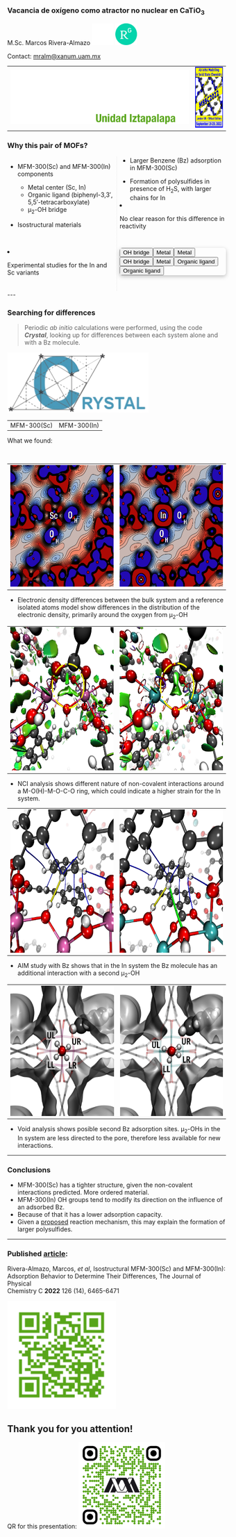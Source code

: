 ### Vacancia de oxígeno como atractor no nuclear en CaTiO<sub>3</sub>

M.Sc. Marcos Rivera-Almazo <a href="https://molecular-mar.github.io/"><img src="img/github.png" height=50px></a> <a href="https://www.researchgate.net/profile/Marcos-Rivera-Almazo"><img src="img/rglogo.png" height=50px></a>

Contact: mralm@xanum.uam.mx

|||
|--|--|
|![logo UAM-I](img/logoUAMIw.svg "logo UAM-I")|<img src="img/logoMSSC.png" height=140px)>|


### Why this pair of MOFs?

<div style="-webkit-column-count: 2; -moz-column-count: 2; column-count: 2; -webkit-column-rule: 1px dotted #e0e0e0; -moz-column-rule: 1px dotted #e0e0e0; column-rule: 1px dotted #e0e0e0;">
    <div class="r-stack">
        <div data-markdown class="fragment fade-out" data-fragment-index="0">

* MFM-300(Sc) and MFM-300(In) components
        
    * Metal center (Sc, In) 
    * Organic ligand (biphenyl-3,3′, 5,5′-tetracarboxylate)     
    * μ<sub>2</sub>-OH bridge

* Isostructural materials 
        </div>    
        <div data-markdown class="fragment current-visible" data-fragment-index="0">

* Experimental studies for the In and Sc variants

    * Larger Benzene (Bz) adsorption in MFM-300(Sc)
    * Formation of polysulfides in presence of H<sub>2</sub>S, with larger chains for In
        </div>

        <div data-markdown class="fragment fade-in">
            <span class="fragment highlight-red">
* No clear reason for this difference in reactivity
            </span>
        </div>

    </div>

    <div style="margin: 3em auto; display: flex; flex-direction: column; max-width: 400px;max-height: 500px; border-radius: 6px; box-shadow: 0 3px 10px rgba(0, 0, 0, 0.25); overflow: hidden">
        <model-viewer bounds="tight" 
 	        enable-pan src="models3D/mfmIn_clear.glb" 
	        camera-controls environment-image="neutral" 
            camera-orbit="0deg 90deg 2m"
        	poster="img/poster.png" 
        	shadow-intensity="0"
		auto-rotate
            interaction-prompt=none>
            <button class="Hotspot" slot="hotspot-3" data-position="-1.8812155300539697m 1.763153750904624m -0.35147077915528335m" data-normal="-0.24508880025691712m 0.26956470714956804m 0.9312713614451982m" data-visibility-attribute="visible">
        <div class="HotspotAnnotationl">OH bridge</div>
    </button><button class="Hotspot" slot="hotspot-5" data-position="-1.3449316072047406m 1.8874519669395287m 1.4285309580878136m" data-normal="0.00479209835895687m 0.5999895154339765m 0.7999935107003183m" data-visibility-attribute="visible">
        <div class="HotspotAnnotation">Metal</div>
    </button><button class="Hotspot" slot="hotspot-7" data-position="-2.168626637990537m 2.3799385322279996m -2.2336290327512383m" data-normal="-0.5333272400624021m 0.05224716296927647m -0.8442939588609425m" data-visibility-attribute="visible">
        <div class="HotspotAnnotation">Metal</div>
    </button><button class="Hotspot" slot="hotspot-8" data-position="1.7376060017548984m 1.7298722086145164m -3.6132504585087126m" data-normal="-0.13498223760778588m -0.08320034631379696m -0.9873487215283462m" data-visibility-attribute="visible">
        <div class="HotspotAnnotation">OH bridge</div>
    </button><button class="Hotspot" slot="hotspot-9" data-position="2.587617916028829m 1.89976071439453m -0.8030771211442933m" data-normal="0.7815222232380535m 0.6222877345641713m -0.044508313785649636m" data-visibility-attribute="visible">
        <div class="HotspotAnnotation">Metal</div>
    </button><button class="Hotspot" slot="hotspot-10" data-position="-1.940658580440196m -0.1056368413596831m -1.6605607461386063m" data-normal="-0.8245146437912436m -0.2996659546597841m 0.47997491371074696m" data-visibility-attribute="visible">
        <div class="HotspotAnnotation">Organic ligand</div>
    </button><button class="Hotspot" slot="hotspot-11" data-position="1.8570928346928899m -0.08434399133416909m -0.26363810285161593m" data-normal="0.8297405486551619m -0.27057997718439103m -0.48817732215284826m" data-visibility-attribute="visible">
        <div class="HotspotAnnotation">Organic ligand</div>
    </button>
        </model-viewer>
    </div>
</div>
---

### Searching for differences

<div class="r-stack">
    <div data-markdown class="fragment fade-out">

> Periodic *ab initio* calculations were performed, using the code ***Crystal***, looking up for differences between each system alone and with a Bz molecule. 

<img src="img/cry.png" height=140px)>
    </div>    
    <div data-markdown class="fragment fade-in-then-out">

|||
|--|--|
|MFM-300(Sc)|MFM-300(In)|

What we found:
    </div>    
    <div data-markdown class="fragment fade-in-then-out">

|||
|--|--|
|<img src="img/diffRhoScOMO.png" height=280px> |<img src="img/diffRhoInOMO.png" height=280px>|

* Electronic density differences between the bulk system and a reference isolated atoms model show differences in the distribution of the electronic density, primarily around the oxygen from μ<sub>2</sub>-OH

    </div>    
    <div data-markdown class="fragment fade-in-then-out">
    
    
|||
|--|--|
|<img src="img/nciSc32.png" height=330px> |<img src="img/nciIn32.png" height=330px>|
        
* NCI analysis shows different nature of non-covalent interactions around a M-O(H)-M-O-C-O ring, which could indicate a higher strain for the In system.
    </div>    
    <div data-markdown class="fragment fade-in-then-out">

|||
|--|--|
|<img src="img/aimSc.png" height=330px> |<img src="img/aimIn.png" height=330px>|

* AIM study with Bz shows that in the In system the Bz molecule has an additional interaction with a second μ<sub>2</sub>-OH
    </div>    
    <div data-markdown class="fragment fade-in">

|||
|--|--|
|<img src="img/voidSc1.png" height=300px> |<img src="img/voidIn1.png" height=300px>|

* Void analysis shows posible second Bz adsorption sites. μ<sub>2</sub>-OHs in the In system are less directed to the pore, therefore less available for new interactions.
    </div>
</div>

---

### Conclusions

* MFM-300(Sc) has a tighter structure, given the non-covalent interactions predicted. More ordered material. 
* MFM-300(In) OH groups tend to modify its direction on the influence of an adsorbed Bz. 
* Because of that it has a lower adsorption capacity. 
* Given a [proposed](https://pubs.acs.org/doi/10.1021/acs.chemmater.1c01918) reaction mechanism, this may explain the formation of larger polysulfides. 

---
### Published [article](https://pubs.acs.org/doi/10.1021/acs.jpcc.2c00742):  
Rivera-Almazo, Marcos, *et al*, Isostructural MFM-300(Sc) and MFM-300(In):  
Adsorption Behavior to Determine Their Differences, The Journal of Physical  
Chemistry C **2022** 126 (14), 6465-6471

<img src="img/rivera2022G.png" height=250px>


## Thank you for you attention!

QR for this presentation:
<img src="img/qrGit.png" height=200px>
